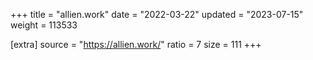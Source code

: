 +++
title = "allien.work"
date = "2022-03-22"
updated = "2023-07-15"
weight = 113533

[extra]
source = "https://allien.work/"
ratio = 7
size = 111
+++
